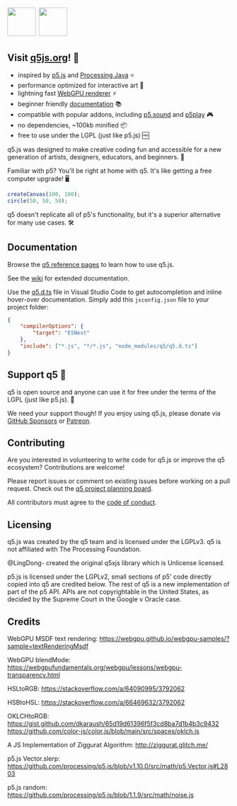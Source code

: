 # <img src="https://q5js.org/q5js_logo.webp" height="64"> <img src="https://q5js.org/q5js_brand.webp" height="64">

## Visit [q5js.org](https://q5js.org)! 💫

- inspired by [p5.js][] and [Processing Java][] ⭐️
- performance optimized for interactive art 🚀
- lightning fast [WebGPU renderer](https://github.com/q5js/q5.js/wiki/q5-WebGPU-renderer) ⚡️
- beginner friendly [documentation](https://q5js.org/learn) 📚
- compatible with popular addons, including [p5.sound][] and [p5play][] 🎮
- no dependencies, ~100kb minified 📦
- free to use under the LGPL (just like p5.js) 🆓

q5.js was designed to make creative coding fun and accessible for a new generation of artists, designers, educators, and beginners. 🤝

Familiar with p5? You'll be right at home with q5. It's like getting a free computer upgrade! 🖥️

```js
createCanvas(100, 100);
circle(50, 50, 50);
```

q5 doesn't replicate all of p5's functionality, but it's a superior alternative for many use cases. 🛠️

## Documentation

Browse the [q5 reference pages](https://q5js.org/learn) to learn how to use q5.js.

See the [wiki](https://github.com/q5js/q5.js/wiki) for extended documentation.

Use the [q5.d.ts](q5.d.ts) file in Visual Studio Code to get autocompletion and inline hover-over documentation. Simply add this `jsconfig.json` file to your project folder:

```json
{
	"compilerOptions": {
		"target": "ESNext"
	},
	"include": ["*.js", "*/*.js", "node_modules/q5/q5.d.ts"]
}
```

## Support q5 💙

q5 is open source and anyone can use it for free under the terms of the LGPL (just like p5.js). 🎉

We need your support though! If you enjoy using q5.js, please donate via [GitHub Sponsors](https://github.com/sponsors/quinton-ashley) or [Patreon](https://www.patreon.com/p5play).

## Contributing

Are you interested in volunteering to write code for q5.js or improve the q5 ecosystem? Contributions are welcome!

Please report issues or comment on existing issues before working on a pull request. Check out the [q5 project planning board](https://github.com/orgs/q5js/projects/1/views/1).

All contributors must agree to the [code of conduct](CODE_OF_CONDUCT.md).

## Licensing

q5.js was created by the q5 team and is licensed under the LGPLv3. q5 is not affiliated with The Processing Foundation.

@LingDong- created the original q5xjs library which is Unlicense licensed.

p5.js is licensed under the LGPLv2, small sections of p5' code directly copied into q5 are credited below. The rest of q5 is a new implementation of part of the p5 API. APIs are not copyrightable in the United States, as decided by the Supreme Court in the Google v Oracle case.

## Credits

WebGPU MSDF text rendering:
https://webgpu.github.io/webgpu-samples/?sample=textRenderingMsdf

WebGPU blendMode:
https://webgpufundamentals.org/webgpu/lessons/webgpu-transparency.html

HSLtoRGB:
https://stackoverflow.com/a/64090995/3792062

HSBtoHSL:
https://stackoverflow.com/a/66469632/3792062

OKLCHtoRGB:
https://gist.github.com/dkaraush/65d19d61396f5f3cd8ba7d1b4b3c9432
https://github.com/color-js/color.js/blob/main/src/spaces/oklch.js

A JS Implementation of Ziggurat Algorithm:
http://ziggurat.glitch.me/

p5.js Vector.slerp:
https://github.com/processing/p5.js/blob/v1.10.0/src/math/p5.Vector.js#L2803

p5.js random:
https://github.com/processing/p5.js/blob/1.1.9/src/math/noise.js

[p5]: https://p5js.org
[p5.js]: https://p5js.org
[Processing Java]: https://processing.org
[p5.sound]: https://archive.p5js.org/reference/#/libraries/p5.sound
[p5play]: https://p5play.org
